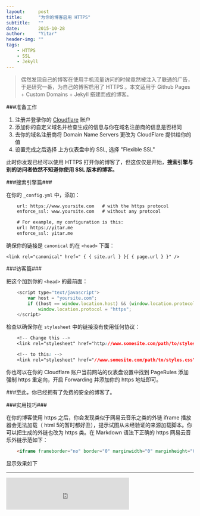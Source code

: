 ```yaml
---
layout:     post
title:      "为你的博客启用 HTTPS"
subtitle:   ""
date:       2015-10-28
author:     "Yitar"
header-img: ""
tags:
    - HTTPS
    - SSL
    - Jekyll
---
```


>偶然发现自己的博客在使用手机流量访问的时候竟然被注入了联通的广告，于是研究一番，为自己的博客启用了 HTTPS 。本文适用于 Github Pages + Custom Domains + Jekyll 搭建而成的博客。



###准备工作

 1. 注册并登录你的 [Cloudflare](Cloudflare.com) 账户
 2. 添加你的自定义域名并检查生成的信息与你在域名注册商的信息是否相同
 3. 去你的域名注册商将 Domain Name Servers 更改为 CloudFlare 提供给你的值
 4. 设置完成之后选择 上方仪表盘中的 SSL,  选择 "Flexible SSL"

此时你发现已经可以使用 HTTPS 打开你的博客了，但这仅仅是开始，**搜索引擎与别的访问者依然不知道你使用 SSL 版本的博客。**

###搜索引擎篇###

在你的 `_config.yml` 中，添加：

```html
    url: https://www.yoursite.com   # with the https protocol
    enforce_ssl: www.yoursite.com   # without any protocol

    # For example, my configuration is this:
    url: https://yitar.me
    enforce_ssl: yitar.me
```
确保你的链接是 `canonical` 的在 `<head>` 下面：


    <link rel="canonical" href=" { { site.url } }{ { page.url } }" />


###访客篇###

 把这个加到你的 `<head>` 的最前面：

```javascript
    <script type="text/javascript">
        var host = "yoursite.com";
        if ((host == window.location.host) && (window.location.protocol != "https:"))
            window.location.protocol = "https";
    </script>
```

检查以确保你在 `stylesheet` 中的链接没有使用任何协议：

```css
    <!-- Change this -->
    <link rel="stylesheet" href="http://www.somesite.com/path/to/styles.css">

    <!-- to this: -->
    <link rel="stylesheet" href="//www.somesite.com/path/to/styles.css">
```

你也可以在你的 Cloudflare 账户当前网站的仪表盘设置中找到 PageRules 添加强制 https 重定向，开启 Forwarding 并添加你的 https 地址即可。

###至此，你已经拥有了免费的安全的博客了。


###实用技巧###

在你的博客使用 https 之后，你会发现类似于网易云音乐之类的外链 iframe 播放器会无法加载（ html 5的暂时都好丑），提示试图从未经验证的来源加载脚本。你可以把生成的外链也改为 https 类。在 Markdown 语法下正确的 https 网易云音乐外链示范如下：

```html
    <iframe frameborder="no" border="0" marginwidth="0" marginheight="0" width="330" height="86" src="https://music.163.com/outchain/player?type=2&id=2001325&auto=0&height=66"></iframe>
```

显示效果如下

----
<iframe frameborder="no" border="0" marginwidth="0" marginheight="0" width="330" height="86" src="https://music.163.com/outchain/player?type=2&id=2001325&auto=0&height=66"></iframe>
